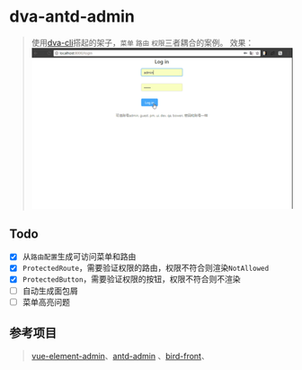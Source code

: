 # dva-antd-admin
> 使用[dva-cli](https://github.com/dvajs/dva)搭起的架子，`菜单` `路由` `权限`三者耦合的案例。
> 效果：![permission](./src/assets/permission.gif)
## Todo
- [x] 从`路由配置`生成可访问菜单和路由
- [x] `ProtectedRoute`，需要验证权限的路由，权限不符合则渲染`NotAllowed`
- [x] `ProtectedButton`，需要验证权限的按钮，权限不符合则不渲染
- [ ] 自动生成面包屑
- [ ] 菜单高亮问题
## 参考项目
> [vue-element-admin](https://github.com/PanJiaChen/vue-element-admin)、[antd-admin](https://github.com/zuiidea/antd-admin)
、[bird-front](https://github.com/liuxx001/bird-front)、

